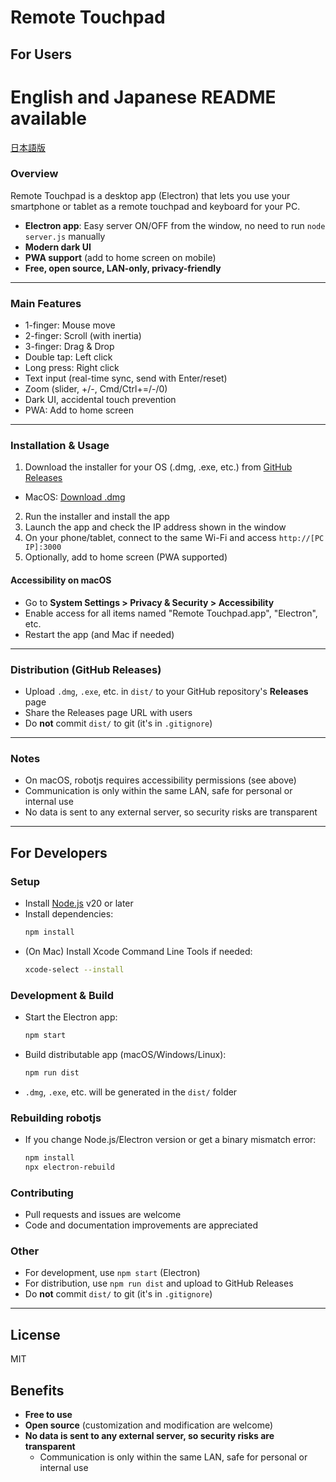 # Remote Touchpad

## For Users
# English and Japanese README available
[日本語版](./README_ja.md)

### Overview
Remote Touchpad is a desktop app (Electron) that lets you use your smartphone or tablet as a remote touchpad and keyboard for your PC.

- **Electron app**: Easy server ON/OFF from the window, no need to run `node server.js` manually
- **Modern dark UI**
- **PWA support** (add to home screen on mobile)
- **Free, open source, LAN-only, privacy-friendly**

---

### Main Features
- 1-finger: Mouse move
- 2-finger: Scroll (with inertia)
- 3-finger: Drag & Drop
- Double tap: Left click
- Long press: Right click
- Text input (real-time sync, send with Enter/reset)
- Zoom (slider, +/-, Cmd/Ctrl+=/-/0)
- Dark UI, accidental touch prevention
- PWA: Add to home screen

---

### Installation & Usage
1. Download the installer for your OS (.dmg, .exe, etc.) from [GitHub Releases](https://github.com/your-username/your-repo/releases)
- MacOS: [Download .dmg](https://github.com/hrak0x59/remote-touchpad/releases/download/v0.2.0-beta/Remote.Touchpad-1.0.0-arm64.dmg)
2. Run the installer and install the app
3. Launch the app and check the IP address shown in the window
4. On your phone/tablet, connect to the same Wi-Fi and access `http://[PC IP]:3000`
5. Optionally, add to home screen (PWA supported)

#### Accessibility on macOS
- Go to **System Settings > Privacy & Security > Accessibility**
- Enable access for all items named "Remote Touchpad.app", "Electron", etc.
- Restart the app (and Mac if needed)

---

### Distribution (GitHub Releases)
- Upload `.dmg`, `.exe`, etc. in `dist/` to your GitHub repository's **Releases** page
- Share the Releases page URL with users
- Do **not** commit `dist/` to git (it's in `.gitignore`)

---

### Notes
- On macOS, robotjs requires accessibility permissions (see above)
- Communication is only within the same LAN, safe for personal or internal use
- No data is sent to any external server, so security risks are transparent

---

## For Developers

### Setup
- Install [Node.js](https://nodejs.org/) v20 or later
- Install dependencies:
  ```sh
  npm install
  ```
- (On Mac) Install Xcode Command Line Tools if needed:
  ```sh
  xcode-select --install
  ```

### Development & Build
- Start the Electron app:
  ```sh
  npm start
  ```
- Build distributable app (macOS/Windows/Linux):
  ```sh
  npm run dist
  ```
- `.dmg`, `.exe`, etc. will be generated in the `dist/` folder

### Rebuilding robotjs
- If you change Node.js/Electron version or get a binary mismatch error:
  ```sh
  npm install
  npx electron-rebuild
  ```

### Contributing
- Pull requests and issues are welcome
- Code and documentation improvements are appreciated

### Other
- For development, use `npm start` (Electron)
- For distribution, use `npm run dist` and upload to GitHub Releases
- Do **not** commit `dist/` to git (it's in `.gitignore`)

---

## License
MIT

## Benefits
- **Free to use**
- **Open source** (customization and modification are welcome)
- **No data is sent to any external server, so security risks are transparent**
  - Communication is only within the same LAN, safe for personal or internal use
